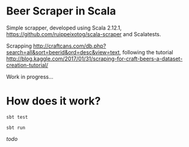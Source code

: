 # Beer Scraper in Scala

Simple scrapper, developed using Scala 2.12.1, https://github.com/ruippeixotog/scala-scraper and Scalatests.

Scrapping http://craftcans.com/db.php?search=all&sort=beerid&ord=desc&view=text, following the tutorial http://blog.kaggle.com/2017/01/31/scraping-for-craft-beers-a-dataset-creation-tutorial/

Work in progress...

# How does it work?

`sbt test`

`sbt run`

_todo_
